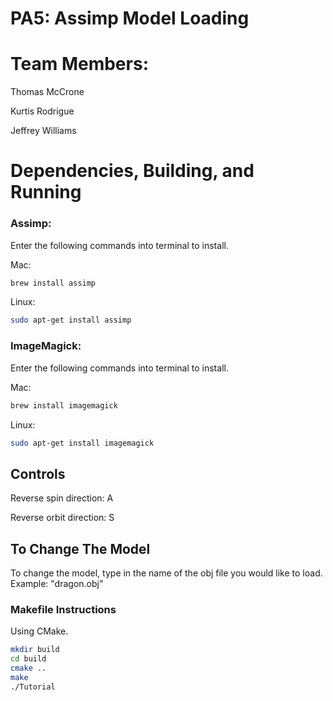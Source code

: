# PA5: Assimp Model Loading

# Team Members:

Thomas McCrone

Kurtis Rodrigue

Jeffrey Williams

# Dependencies, Building, and Running

### Assimp:

Enter the following commands into terminal to install.

Mac: 
```bash
brew install assimp
```

Linux: 
```bash
sudo apt-get install assimp
```

### ImageMagick:

Enter the following commands into terminal to install.

Mac: 
```bash
brew install imagemagick
```

Linux: 
```bash
sudo apt-get install imagemagick
```


## Controls
Reverse spin direction: A

Reverse orbit direction: S

## To Change The Model
To change the model, type in the name of the obj file you would like to load.
Example: "dragon.obj"


### Makefile Instructions 
Using CMake. 

```bash
mkdir build
cd build
cmake ..
make
./Tutorial
```
